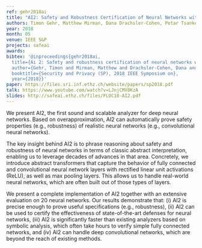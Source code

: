 ```yaml
---
ref: gehr2018ai
title: "AI2: Safety and Robustness Certification of Neural Networks with Abstract Interpretation"
authors: Timon Gehr, Matthew Mirman, Dana Drachsler-Cohen, Petar Tsankov, Swarat Chaudhuri, Martin Vechev
year: 2018
month: 05
venue: IEEE S&P
projects: safeai
awards:
bibtex: '@inproceedings{gehr2018ai,
  title={Ai 2: Safety and robustness certification of neural networks with abstract interpretation},
  author={Gehr, Timon and Mirman, Matthew and Drachsler-Cohen, Dana and Tsankov, Petar and Chaudhuri, Swarat and Vechev, Martin},
  booktitle={Security and Privacy (SP), 2018 IEEE Symposium on},
  year={2018}}'
paper: https://files.sri.inf.ethz.ch/website/papers/sp2018.pdf
talk: https://www.youtube.com/watch?v=LJnjCMV8KzA
slides: http://safeai.ethz.ch/files/FLOC18-AI2.pdf
---
```


We present AI2, the first sound and scalable analyzer for deep neural networks. Based on overapproximation, AI2 can automatically prove safety properties (e.g., robustness) of realistic neural networks (e.g., convolutional neural networks).

The key insight behind AI2 is to phrase reasoning about safety and robustness of neural networks in terms of classic abstract interpretation, enabling us to leverage decades of advances in that area. Concretely, we introduce abstract transformers that capture the behavior of fully connected and convolutional neural network layers with rectified linear unit activations (ReLU), as well as max pooling layers. This allows us to handle real-world neural networks, which are often built out of those types of layers.

We present a complete implementation of AI2 together with an extensive evaluation on 20 neural networks. Our results demonstrate that: (i) AI2 is precise enough to prove useful specifications (e.g., robustness), (ii) AI2 can be used to certify the effectiveness of state-of-the-art defenses for neural networks, (iii) AI2 is significantly faster than existing analyzers based on symbolic analysis, which often take hours to verify simple fully connected networks, and (iv) AI2 can handle deep convolutional networks, which are beyond the reach of existing methods.
